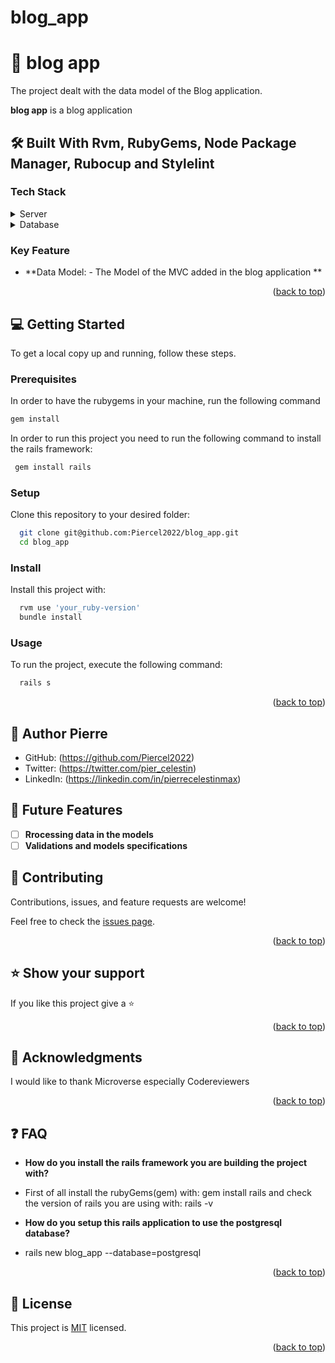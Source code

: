 # blog_app
<!-- PROJECT DESCRIPTION -->

# 📖  <a name="about-project">blog app</a>
The project dealt with the data model of the Blog application.

**blog app** is a blog application

## 🛠 Built With <a name="built-with">Rvm, RubyGems, Node Package Manager, Rubocup and Stylelint</a>

### Tech Stack <a name="tech-stack"></a>

<details>
  <summary>Server</summary>
  <ul>
    <li>Rails server</li>
  </ul>
</details>

<details>
<summary>Database</summary>
  <ul>
  <ul>
    <li><a href="https://www.postgresql.org/">PostgreSQL</a></li>
  </ul>
</details>

<!-- Features -->

### Key Feature <a name="key-features"></a>
- **Data Model:  - The Model of the MVC added in the blog application **


<p align="right">(<a href="#readme-top">back to top</a>)</p>

<!-- GETTING STARTED -->

## 💻 Getting Started <a name="getting-started"></a>

To get a local copy up and running, follow these steps.

### Prerequisites
In order to have the rubygems in your machine, run the following command  
  ```sh
 gem install
```

In order to run this project you need to run the following command to install the rails framework:

```sh
 gem install rails
```

### Setup

Clone this repository to your desired folder:
```sh
  git clone git@github.com:Piercel2022/blog_app.git
  cd blog_app
```

### Install
Install this project with:
```sh
  rvm use 'your_ruby-version'
  bundle install
```

### Usage

To run the project, execute the following command:
```sh
  rails s
```

<p align="right">(<a href="#readme-top">back to top</a>)</p>

<!-- AUTHORS -->

## 👥 Author <a name="authors">Pierre</a>

- GitHub: (https://github.com/Piercel2022)
- Twitter: (https://twitter.com/pier_celestin)
- LinkedIn: (https://linkedin.com/in/pierrecelestinmax)

## 🔭 Future Features <a name="future-features"></a>
- [ ] **Rrocessing data in the models**
- [ ] **Validations and models specifications**

<!-- CONTRIBUTING -->

## 🤝 Contributing <a name="contributing"></a>

Contributions, issues, and feature requests are welcome!

Feel free to check the [issues page](../../issues/).

<p align="right">(<a href="#readme-top">back to top</a>)</p>

<!-- SUPPORT -->

## ⭐️ Show your support <a name="support"></a>

If you like this project give a ⭐️

<p align="right">(<a href="#readme-top">back to top</a>)</p>

<!-- ACKNOWLEDGEMENTS -->

## 🙏 Acknowledgments <a name="acknowledgements"></a>

I would like to thank Microverse especially Codereviewers

<p align="right">(<a href="#readme-top">back to top</a>)</p>

<!-- FAQ (optional) -->

## ❓ FAQ <a name="faq"></a>

- **How do you install the rails framework you are building the project with?**

- First of all install the rubyGems(gem) with: gem install rails and check the version of rails you are using with: rails -v

- **How do you setup this rails application to use the postgresql database?**

- rails new blog_app --database=postgresql

<p align="right">(<a href="#readme-top">back to top</a>)</p>

<!-- LICENSE -->

## 📝 License <a name="license"></a>

This project is [MIT](./LICENSE) licensed.
<p align="right">(<a href="#readme-top">back to top</a>)</p>

